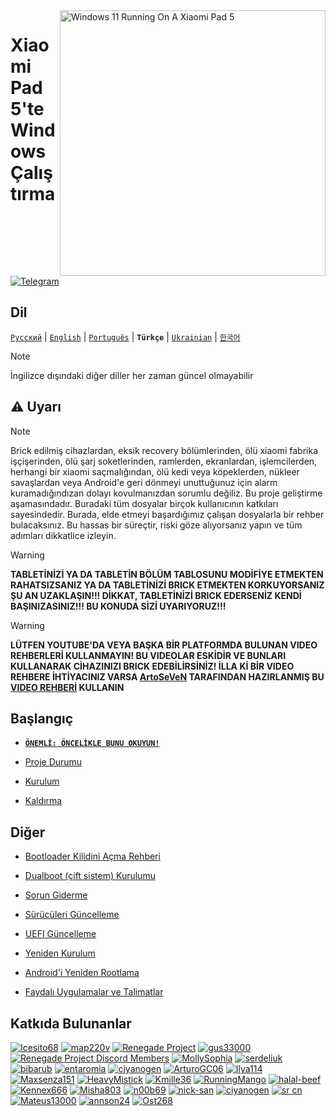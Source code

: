 <img align="right" src="https://raw.githubusercontent.com/erdilS/Port-Windows-11-Xiaomi-Pad-5/main/nabu.png" width="425" alt="Windows 11 Running On A Xiaomi Pad 5">


# Xiaomi Pad 5'te Windows Çalıştırma

[![Telegram](https://img.shields.io/badge/Chat-Telegram-brightgreen.svg?logo=telegram&style=flat-square)](https://t.me/nabuwoa)

## Dil
[```Русский```](/guide/Russian/README-RU.md) | [```English```](/README.md) | [```Português```](/guide/Portuguese/README-PT.md) | **```Türkçe```** | [```Ukrainian```](/guide/Ukrainian/README-uk.md) | [```한국어```](/guide/Korean/README-KO.md)

> [!NOTE]
> İngilizce dışındaki diğer diller her zaman güncel olmayabilir 

## ⚠️ Uyarı
> [!NOTE]
> Brick edilmiş cihazlardan, eksik recovery bölümlerinden, ölü xiaomi fabrika işçişerinden, ölü şarj soketlerinden, ramlerden, ekranlardan, işlemcilerden, herhangi bir xiaomi saçmalığından, ölü kedi veya köpeklerden, nükleer savaşlardan veya Android'e geri dönmeyi unuttuğunuz için alarm kuramadığındızan dolayı kovulmanızdan sorumlu değiliz.
> Bu proje geliştirme aşamasındadır. Buradaki tüm dosyalar birçok kullanıcının katkıları sayesindedir. Burada, elde etmeyi başardığımız çalışan dosyalarla bir rehber bulacaksınız. Bu hassas bir süreçtir, riski göze alıyorsanız yapın ve tüm adımları dikkatlice izleyin.

> [!WARNING]
**TABLETİNİZİ YA DA TABLETİN BÖLÜM TABLOSUNU MODİFİYE ETMEKTEN RAHATSIZSANIZ YA DA TABLETİNİZİ BRICK ETMEKTEN KORKUYORSANIZ ŞU AN UZAKLAŞIN!!! DİKKAT, TABLETİNİZİ BRICK EDERSENİZ KENDİ BAŞINIZASINIZ!!! BU KONUDA SİZİ UYARIYORUZ!!!**

> [!WARNING]
> **LÜTFEN YOUTUBE'DA VEYA BAŞKA BİR PLATFORMDA BULUNAN VIDEO REHBERLERİ KULLANMAYIN! BU VIDEOLAR ESKİDİR VE BUNLARI KULLANARAK CİHAZINIZI BRICK EDEBİLİRSİNİZ! İLLA Kİ BİR VIDEO REHBERE İHTİYACINIZ VARSA [ArtoSeVeN](https://www.youtube.com/channel/UCYjwfxlYlJ7Nnzv01oszQvA) TARAFINDAN HAZIRLANMIŞ BU [VIDEO REHBERİ](https://youtu.be/BbgTbTGbXYg) KULLANIN**


## Başlangıç

- [**```ÖNEMLİ: ÖNCELİKLE BUNU OKUYUN!```**](guide/English/important-tr.md)

- [Proje Durumu](status-tr.md)

- [Kurulum](1-partition-tr.md)
  
- [Kaldırma](uninstall-tr.md)


## Diğer

- [Bootloader Kilidini Açma Rehberi](guide/English/unlock-bootloader-tr.md)

- [Dualboot (çift sistem) Kurulumu](dualboot-tr.md)
  
- [Sorun Giderme](troubleshooting-tr.md)
  
- [Sürücüleri Güncelleme](update-tr.md)

- [UEFI Güncelleme](UEFI-updating-tr.md)
  
- [Yeniden Kurulum](reinstall-tr.md)

- [Android'i Yeniden Rootlama](guide/English/Re-rooting-tr.md)
  
- [Faydalı Uygulamalar ve Talimatlar](/guide/Turkish/Additional-materials-tr.md)



## Katkıda Bulunanlar
[<img alt="Icesito68" src="https://images.weserv.nl/?url=https://avatars.githubusercontent.com/u/113939920?v=4&w=45&fit=cover&mask=circle&maxage=7d" />](https://github.com/Icesito68)
[<img alt="map220v" src="https://images.weserv.nl/?url=https://avatars.githubusercontent.com/u/14368485?v=4&w=45&fit=cover&mask=circle&maxage=7d" />](https://github.com/map220v)
[<img alt="Renegade Project" src="https://images.weserv.nl/?url=https://avatars.githubusercontent.com/u/63859504?s=200&v=4&w=45&fit=cover&mask=circle&maxage=7d" />](https://github.com/edk2-porting)
[<img alt="gus33000" src="https://images.weserv.nl/?url=https://avatars.githubusercontent.com/u/3755345?v=4&w=45&fit=cover&mask=circle&maxage=7d" />](https://github.com/gus33000)
[<img alt="Renegade Project Discord Members" src="https://images.weserv.nl/?url=https://cdn.discordapp.com/icons/736563593058713690/68f67bfddf4390b11effc99917b16338.webp?size=256&w=45&fit=cover&mask=circle&maxage=7d" />](https://discord.gg/XXBWfag)
[<img alt="MollySophia" src="https://images.weserv.nl/?url=https://avatars.githubusercontent.com/u/20746884?v=4&w=45&fit=cover&mask=circle&maxage=7d" />](https://github.com/MollySophia)
[<img alt="serdeliuk" src="https://images.weserv.nl/?url=https://avatars.githubusercontent.com/u/38280618?v=4&w=45&fit=cover&mask=circle&maxage=7d" />](https://github.com/serdeliuk)
[<img alt="bibarub" src="https://images.weserv.nl/?url=https://avatars.githubusercontent.com/u/73599925?v=4&w=45&fit=cover&mask=circle&maxage=7d" />](https://github.com/bibarub)
[<img alt="entaromia" src="https://images.weserv.nl/?url=https://avatars.githubusercontent.com/u/30384045?v=4&w=45&fit=cover&mask=circle&maxage=7d" />](https://github.com/entaromia)
[<img alt="ciyanogen" src="https://images.weserv.nl/?url=https://avatars.githubusercontent.com/u/29534488?v=4&w=45&fit=cover&mask=circle&maxage=7d" />](https://github.com/ciyanogen)
[<img alt="ArturoGC06" src="https://images.weserv.nl/?url=https://avatars.githubusercontent.com/u/76574534?v=4&w=45&fit=cover&mask=circle&maxage=7d" />](https://github.com/ArturoGC06)
[<img alt="Ilya114" src="https://images.weserv.nl/?url=https://avatars.githubusercontent.com/u/93242944?v=4&w=45&fit=cover&mask=circle&maxage=7d" />](https://github.com/Ilya114)
[<img alt="Maxsenza151" src="https://images.weserv.nl/?url=https://avatars.githubusercontent.com/u/93602290?v=4&w=45&fit=cover&mask=circle&maxage=7d" />](https://github.com/Maxsenza151)
[<img alt="HeavyMistick" src="https://images.weserv.nl/?url=https://avatars.githubusercontent.com/u/94836779?v=4&w=45&fit=cover&mask=circle&maxage=7d" />](https://github.com/HeavyMistick)
[<img alt="Kmille36" src="https://images.weserv.nl/?url=https://avatars.githubusercontent.com/u/58414694?v=4&w=45&fit=cover&mask=circle&maxage=7d" />](https://github.com/Kmille36)
[<img alt="RunningMango" src="https://images.weserv.nl/?url=https://avatars.githubusercontent.com/u/36758157?v=4&w=45&fit=cover&mask=circle&maxage=7d" />](https://github.com/RunningMango)
[<img alt="halal-beef" src="https://images.weserv.nl/?url=https://avatars.githubusercontent.com/u/78730004?v=4&w=45&fit=cover&mask=circle&maxage=7d" />](https://github.com/halal-beef)
[<img alt="Kennex666" src="https://images.weserv.nl/?url=https://avatars.githubusercontent.com/u/55269418?v=4&w=45&fit=cover&mask=circle&maxage=7d" />](https://github.com/kennex666)
[<img alt="Misha803" src="https://images.weserv.nl/?url=https://avatars.githubusercontent.com/u/118528504?v=4&w=45&fit=cover&mask=circle&maxage=7d" />](https://github.com/Misha803)
[<img alt="n00b69" src="https://images.weserv.nl/?url=https://avatars.githubusercontent.com/u/83274506?v=4&w=45&fit=cover&mask=circle&maxage=7d" />](https://github.com/n00b69)
[<img alt="nick-san" src="https://images.weserv.nl/?url=https://avatars.githubusercontent.com/u/45539267?v=4&w=45&fit=cover&mask=circle&maxage=7d" />](https://github.com/nick-san)
[<img alt="ciyanogen" src="https://images.weserv.nl/?url=https://avatars.githubusercontent.com/u/84897942?v=4&w=45&fit=cover&mask=circle&maxage=7d" />](https://github.com/ciyanogen)
[<img alt="sr cn" src="https://images.weserv.nl/?url=https://avatars.githubusercontent.com/u/161332426?v=4&w=45&fit=cover&mask=circle&maxage=7d" />](https://github.com/srxcm)
[<img alt="Mateus13000" src="https://images.weserv.nl/?url=https://avatars.githubusercontent.com/u/38146322?v=4&w=45&fit=cover&mask=circle&maxage=7d" />](https://github.com/Mateus13000)
[<img alt="annson24" src="https://images.weserv.nl/?url=https://avatars.githubusercontent.com/u/8401837?v=4&w=45&fit=cover&mask=circle&maxage=7d" />](https://github.com/annson24)
[<img alt="Ost268" src="https://images.weserv.nl/?url=https://avatars.githubusercontent.com/u/99175924?s=96&v=4&w=45&fit=cover&mask=circle&maxage=7d" />](https://github.com/galaxysollector)
